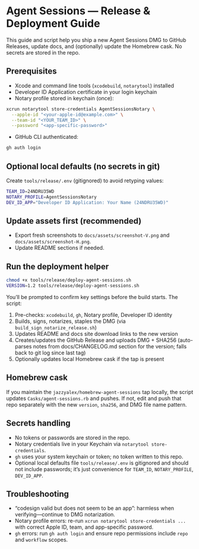 # Agent Sessions — Release & Deployment Guide

This guide and script help you ship a new Agent Sessions DMG to GitHub Releases, update docs, and (optionally) update the Homebrew cask. No secrets are stored in the repo.

## Prerequisites

- Xcode and command line tools (`xcodebuild`, `notarytool`) installed
- Developer ID Application certificate in your login keychain
- Notary profile stored in keychain (once):

```bash
xcrun notarytool store-credentials AgentSessionsNotary \
  --apple-id "<your-apple-id@example.com>" \
  --team-id "<YOUR_TEAM_ID>" \
  --password "<app-specific-password>"
```

- GitHub CLI authenticated:

```bash
gh auth login
```

## Optional local defaults (no secrets in git)

Create `tools/release/.env` (gitignored) to avoid retyping values:

```bash
TEAM_ID=24NDRU35WD
NOTARY_PROFILE=AgentSessionsNotary
DEV_ID_APP="Developer ID Application: Your Name (24NDRU35WD)"
```

## Update assets first (recommended)

- Export fresh screenshots to `docs/assets/screenshot-V.png` and `docs/assets/screenshot-H.png`.
- Update README sections if needed.

## Run the deployment helper

```bash
chmod +x tools/release/deploy-agent-sessions.sh
VERSION=1.2 tools/release/deploy-agent-sessions.sh
```

You’ll be prompted to confirm key settings before the build starts. The script:

1) Pre-checks: `xcodebuild`, `gh`, Notary profile, Developer ID identity
2) Builds, signs, notarizes, staples the DMG (via `build_sign_notarize_release.sh`)
3) Updates README and docs site download links to the new version
4) Creates/updates the GitHub Release and uploads DMG + SHA256 (auto-parses notes from docs/CHANGELOG.md section for the version; falls back to git log since last tag)
5) Optionally updates local Homebrew cask if the tap is present

## Homebrew cask

If you maintain the `jazzyalex/homebrew-agent-sessions` tap locally, the script updates `Casks/agent-sessions.rb` and pushes. If not, edit and push that repo separately with the new `version`, `sha256`, and DMG file name pattern.

## Secrets handling

- No tokens or passwords are stored in the repo.
- Notary credentials live in your Keychain via `notarytool store-credentials`.
- `gh` uses your system keychain or token; no token written to this repo.
- Optional local defaults file `tools/release/.env` is gitignored and should not include passwords; it’s just convenience for `TEAM_ID`, `NOTARY_PROFILE`, `DEV_ID_APP`.

## Troubleshooting

- “codesign valid but does not seem to be an app”: harmless when verifying—continue to DMG notarization.
- Notary profile errors: re-run `xcrun notarytool store-credentials ...` with correct Apple ID, team, and app-specific password.
- `gh` errors: run `gh auth login` and ensure repo permissions include `repo` and `workflow` scopes.
